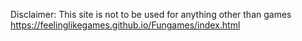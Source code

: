 Disclaimer: This site is not to be used for anything other than games
https://feelinglikegames.github.io/Fungames/index.html
